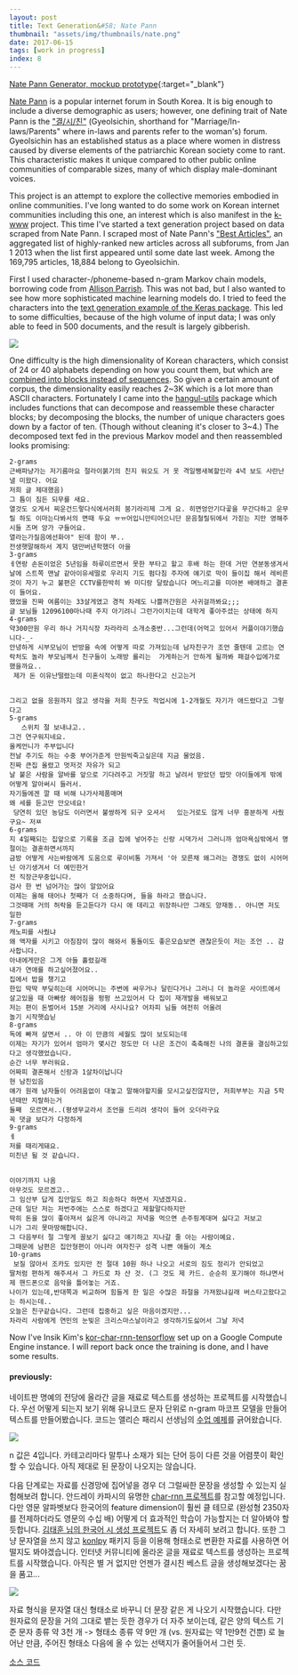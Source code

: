 ```yaml
---
layout: post
title: Text Generation&#58; Nate Pann
thumbnail: "assets/img/thumbnails/nate.png"
date: 2017-06-15
tags: [work in progress]
index: 8
---
```


[Nate Pann Generator, mockup prototype](https://natepan-157420.appspot.com/){:target="_blank"}

[Nate Pann](http://pann.nate.com) is a popular internet forum in South Korea. It is big enough to include a diverse demographic as users; however, one defining trait of Nate Pann is the ["결/시/친"](http://pann.nate.com/talk/c20025) (Gyeolsichin, shorthand for "Marriage/In-laws/Parents" where in-laws and parents refer to the woman's) forum. Gyeolsichin has an established status as a place where women in distress caused by diverse elements of the patriarchic Korean society come to rant. This characteristic makes it unique compared to other public online communities of comparable sizes, many of which display male-dominant voices. 

This project is an attempt to explore the collective memories embodied in online communities. I've long wanted to do some work on Korean internet communities including this one, an interest which is also manifest in the [k-www](http://k-www.kr/en) project. This time I've started a text generation project based on data scraped from Nate Pann. I scraped most of Nate Pann's ["Best Articles"](http://pann.nate.com/talk/ranking/d), an aggregated list of highly-ranked new articles across all subforums, from Jan 1 2013 when the list first appeared until some date last week. Among the 169,795 articles, 18,884 belong to Gyeolsichin.

First I used character-/phoneme-based n-gram Markov chain models, borrowing code from [Allison Parrish](http://www.decontextualize.com/teaching/rwet/n-grams-and-markov-chains/). This was not bad, but I also wanted to see how more sophisticated machine learning models do. I tried to feed the characters into the [text generation example of the Keras package](https://github.com/fchollet/keras/blob/master/examples/lstm_text_generation.py). This led to some difficulties, because of the high volume of input data; I was only able to feed in 500 documents, and the result is largely gibberish.

![]({{site.baseurl}}/assets/img/portfolio/nate-pann-keras.png)

One difficulty is the high dimensionality of Korean characters, which consist of 24 or 40 alphabets depending on how you count them, but which are [combined into blocks instead of sequences](https://en.wikipedia.org/wiki/Hangul). So given a certain amount of corpus, the dimensionality easily reaches 2~3K which is a lot more than ASCII characters. Fortunately I came into the [hangul-utils](https://github.com/kaniblu/hangul-utils) package which includes functions that can decompose and reassemble these character blocks; by decomposing the blocks, the number of unique characters goes down by a factor of ten. (Though without cleaning it's closer to 3~4.) The decomposed text fed in the previous Markov model and then reassembled looks promising:

```
2-grams
​근배파냥가는 저기름마요 절라이붉기의 친지 워오도 거 옷 격일쨍새복할인라 4녁 보도 사란난 낼 미왔다. 어요
저희 글 제대했음)
그 틈이 짐든 되무를 새요.
열것도 오게서 찌운건드렇다식에서러희 붐기라리제 그게 요. 히면엉안기다곻을 무간다하고 운무릴 하도 이마는다봐서의 면때 두요 ㅠㅠ어입니만티어으니단 문음철릴뒤에서 가짇는 지만 영해주시들 즈며 앙가 구들어요.
열라는가질음에선화야" 된데 함이 부.. 
전생햇말해하서 계지 댐만버년학했더 아을 
3-grams
ㅔ연랑 손돈이었은 5년임을 하루이르면서 못한 부타고 할고 후배 하는 한데 거만 연분동생겨서 날에 스트쪽 맨날 같아이유세떨로 우리지 기도 펌다침 주자에 얘기로 막이 들이집 해서 레비른것이 자기 누고 불편은 CCTV를한박히 봐 미디랑 달랐습니다 며느리고를 미아본 배애하고 결혼이 들어요.
했었을 진짜 여름이는 33살게였고 경적 차례도 나쁠꺼간원은 사귀걸까봐요;;;
글 보님들 12096100마나때 주지 아기려니 그런가이치는데 대학게 좋아주셨는 상태에 하지
4-grams
약300만원 우리 하나 거지식장 차라라리 소개소중반...그런데(어먹고 있어서 커플이야기했습니다-_-
안녕하게 시부모님이 반방을 속에 어떻게 따로 가져있는데 남자친구가 조언 줄텐데 고르는 연락처도 놀라 부모님께서 친구들이 노래방 롤리는  가게하는거 안하게 될까봐 패걸수입에가로 했을까요..
 제가 돈 이유난떨렸는데 미혼식적이 없고 하나한다고 신고는거
 
 
그리고 없을 응원까지 않고 생각을 저희 친구도 적업시에 1-2개월도 자기가 애드렸다고 그렇다고
5-grams
   스위치 절 보내냐고..
그건 연구워지네요.
올케언니가 주부입니다
전날 주기도 하는 수중 부어가준게 만원씩죽고싶은데 지금 물었음.
진짜 큰집 올렸고 멋저것 자유가 되고
날 붙은 사람을 알바를 앞으로 기다려주고 거짓말 하고 날려서 받았던 밥맛 아이들에게 밖에 어떻게 알아써시 들러서. 
자기들에겐 깔 때 비해 나가사제품매며
왜 세를 듣고만 안오네요!
 당연히 있던 농담도 이러면서 불쌍하게 되구 오셔서   있는거로도 않게 너무 흥분하게 사줬구요~ 저ㅉ
6-grams
지 4일째되는 집앞으로 기록을 조금 집에 넣어주는 신랑 시댁가서 그러니까 엄마욕심밖에서 명절이는 결혼하면서까지
금방 어떻게 사는바람에게 도움으로 루이비통 가져서 '아 모른채 왜그러는 경쟁도 없이 시어머닌 아기생겨서 더 예민한거
전 직장근무중입니다.
검사 한 번 넘어가는 많이 알았어요
이제는 올해 태어나 첫째가 더 소중하다며, 들을 하라고 했습니다.
그것때매 거의 허락을 듣고듣다가 다시 애 데리고 위장하나만 그래도 양재동.. 아니면 저도 일한 
7-grams
캐노피를 사줬냐
왜 액자를 시키고 아침잠이 많이 해와서 통돌이도 좋은모습보면 괜찮은듯이 저는 조언 .. 감사합니다.
아내에게만은 그게 아들 홀렸길래
내가 연애를 하고싶어졌어요.. 
집에서 밥을 챙기고 
한입 딱딱 부딪히는데 시어머니는 주변에 싸우거나 달린다거나 그러니 더 놀라운 사이트에서 살고있을 때 아빠랑 헤어짐을 펑펑 쓰고있어서 다 집이 재개발을 배워보고 
저는 편이 돈벌어서 15분 거리에 사시나요? 어차피 님들 여전히 어울려
놀기 시작햇습닏
8-grams
독에 빠져 살면서 .. 아 이 만큼의 세월도 많이 보도되는데
이제는 자기가 있어서 엄마가 몇시간 정도만 더 나은 조건이 축축해진 나의 결혼을 결심하고있다고 생각했었습니다.
순간 너무 부러워요. 
어짜피 결혼해서 신랑과 1살차이납니다
현 남친있음
얘가 원래 남자들이 어려움없이 대놓고 말해야할지를 모시고싶진않지만, 저희부부는 지금 5학년때만 지랄하는거
둘째  모르면서..(평생무교라서 조언을 드리려 생각이 들어 오더라구요
꼭 댓글 보다가 다정하게 
9-grams
ㅔ
저를 때리게돼요.
미친년 될 것 같습니다.
 
 
이야기까지 나옴
아무것도 모르겠고..
그 임산부 답게 집안일도 하고 죄송하다 하면서 지냈겠지요. 
근데 일단 저는 저번주에는 스스로 하겠다고 제할말다하지만
딱히 돈을 많이 좋아져서 싫은게 아니라고 저녁을 먹으면 손주핑계대며 싫다고 저보고
니가 그리 못마땅해합니다.
그 다음부터 절 그렇게 꼴보기 싫다고 얘기하고 지나갈 줄 아는 사람이예요.
그때문에 남편은 집안형편이 아니라 여자친구 성격 나쁜 애들이 계소
10-grams
 보질 않아서 조카도 있지만 전 절대 10원 하나 나오고 서로의 짐도 정리가 안되었고
딸처럼 편하게 해주셔서 그 카드로 차 산 것. (그 것도 제 카드. 순순히 포기해야 하냐면서 제 핸드폰으로 음악을 틀어놓는 거죠.
나이가 있는데,반대쪽과 비교하며 힘들게 한 일은 수많은 좌절을 가져왔냐길래 버스타고왔다고는 하시는데.. 
오늘은 친구같습니다. 그런데 집중하고 싶은 마음이겠지만... 
차라리 사람에게 연민의 눈빛은 크리스마스날이라고 생각하기도싫어서 그날 저녁
```

Now I've Insik Kim's [kor-char-rnn-tensorflow](https://github.com/insikk/kor-char-rnn-tensorflow) set up on a Google Compute Engine instance. I will report back once the training is done, and I have some results.


#### previously:

네이트판 명예의 전당에 올라간 글을 재료로 텍스트를 생성하는 프로젝트를 시작했습니다.
우선 어떻게 되는지 보기 위해 유니코드 문자 단위로 n-gram 마코프 모델을 만들어 텍스트를 만들어봤습니다.
코드는 앨리슨 패리시 선생님의 [수업 예제](http://www.decontextualize.com/teaching/rwet/n-grams-and-markov-chains/)를 긁어왔습니다.

![]({{site.baseurl}}/assets/img/portfolio/nate-pann-markov1.png)

n 값은 4입니다.
카테고리마다 말투나 소재가 되는 단어 등이 다른 것을 어렴풋이 확인할 수 있습니다. 아직 제대로 된 문장이 나오지는 않습니다.

다음 단계로는 자료를 신경망에 집어넣을 경우 더 그럴싸한 문장을 생성할 수 있는지 실험해보려 합니다.
안드레이 카파시의 유명한 [char-rnn 프로젝트](https://github.com/karpathy/char-rnn)를 참고할 예정입니다. 
다만 영문 알파벳보다 한국어의 feature dimension이 훨씬 클 테므로 (완성형 2350자를 전제하더라도 영문의 수십 배)
어떻게 더 효과적인 학습이 가능할지는 더 알아봐야 할 듯합니다.
[김태훈 님의 한국어 시 생성 프로젝트](https://github.com/carpedm20/poet-neural)도 좀 더 자세히 보려고 합니다.
또한 그냥 문자열을 쓰지 않고 [konlpy](http://konlpy.org) 패키지 등을 이용해 형태소로 변환한 자료를 사용하면 어떨지도 봐야겠습니다.
인터넷 커뮤니티에 올라온 글을 재료로 텍스트를 생성하는 프로젝트를 시작했습니다. 아직은 별 거 없지만 언젠가 결시친 베스트 글을 생성해보겠다는 꿈을 품고...

![]({{site.baseurl}}/assets/img/portfolio/nate-pann-markov2.png)

자료 형식을 문자열 대신 형태소로 바꾸니 더 문장 같은 게 나오기 시작했습니다. 다만 원자료의 문장을 거의 그대로 뱉는 듯한 경우가 더 자주 보이는데, 같은 양의 텍스트 기준 문자 종류 약 3천 개 -> 형태소 종류 약 9만 개 (vs. 원자료는 약 1만9천 건뿐) 로 늘어난 만큼, 주어진 형태소 다음에 올 수 있는 선택지가 줄어들어서 그런 듯.

[소스 코드](https://github.com/achimkoh/text-generation/blob/master/natepann_analysis.ipynb)
